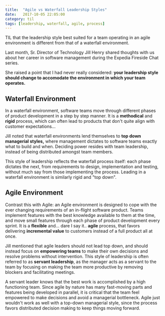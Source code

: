 ```yaml
---
title:  "Agile vs Waterfall Leadership Styles"
date:   2017-10-05 22:05:00
category: til
tags: [leadership, waterfall, agile, process]
---
```


TIL that the leadership style best suited for a team operating in an agile environment is different from that of a waterfall environment.

Last month, Sr. Director of Technology Jill Henry shared thoughts with us about her career in software management during the Expedia Fireside Chat series.

She raised a point that I had never really considered: **your leadership style should change to accomodate the environment in which your team operates.**

## Waterfall Environment

In a waterfall environment, software teams move through different phases of product development in a step by step manner. It is a **methodical** and **rigid** process, which can often lead to products that don't quite align with customer expectations...

Jill noted that waterfall environments lend themselves to **top down managerial styles,** where management dictates to software teams exactly what to build and when. Deciding power resides with team leadership, instead of being distributed amongst team members.

This style of leadership reflects the waterfall process itself: each phase dictates the next, from requirements to design, implementation and testing, without much say from those implementing the process. Leading in a waterfall environment is similarly rigid and "top down".

## Agile Environment

Contrast this with Agile: an Agile environment is designed to cope with the ever changing requirements of an in-flight software product. Teams implement features with the best knowledge available to them at the time, and move small features through each phase of product development every sprint. It is a **flexible** and... dare I say it.. **agile** process, that favors delivering **incremental value** to customers instead of a full product all at once.

Jill mentioned that agile leaders should not lead top down, and should instead focus on **empowering teams** to make their own decisions and resolve problems without intervention. This style of leadership is often referred to as **servant leadership**, as the manager acts as a servant to the team by focusing on making the team more productive by removing blockers and facilitating meetings.

A servant leader knows that the best work is accomplished by a high functioning team. Since agile by nature has many fast-moving parts and features being developed in parallel, it is critical that the team feel empowered to make decisions and avoid a managerial bottleneck. Agile just wouldn't work as well with a top-down managerial style, since the process favors distributed decision making to keep things moving forward.
